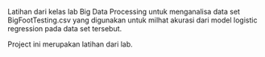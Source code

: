 Latihan dari kelas lab Big Data Processing untuk menganalisa data set BigFootTesting.csv yang digunakan untuk milhat akurasi dari model logistic regression pada data set tersebut.

Project ini merupakan latihan dari lab.
